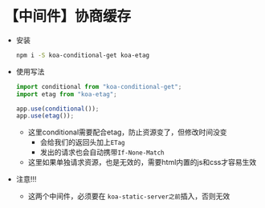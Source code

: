 # 【中间件】协商缓存

- 安装
    ```bash
    npm i -S koa-conditional-get koa-etag
    ```

- 使用写法
    ```js
    import conditional from "koa-conditional-get";
    import etag from "koa-etag";
    ```
    ```js
    app.use(conditional());
    app.use(etag());
    ```
    - 这里conditional需要配合etag，防止资源变了，但修改时间没变
        - 会给我们的返回头加上`ETag`
        - 发出的请求也会自动携带`If-None-Match`
    - 这里如果单独请求资源，也是无效的，需要html内置的js和css才容易生效

- 注意!!!
    - 这两个中间件，必须要在 `koa-static-server之前`插入，否则无效
